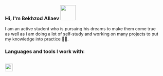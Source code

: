 ### Hi, I'm Bekhzod Allaev <img src="https://media3.giphy.com/media/gM5qFksULw54NMWyry/giphy.gif?cid=ecf05e47z7jje69ntu2t5x3ntdmrhcv385nm8ietdr54u36f&rid=giphy.gif&ct=s" width="50px"> 
 I am  an active student who is pursuing his dreams to make them come true as well as i am doing a lot of self-study and working on many projects to put my knowledge into practice 🙂🙂.<br>
 ### Languages and tools I work with: 
 
 <code> <img src="https://assets.stickpng.com/images/5847f5bdcef1014c0b5e489c.png" width = "25px" > </code>
 

